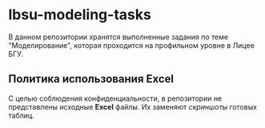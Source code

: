 # lbsu-modeling-tasks
В данном репозитории хранятся выполненные задания по теме "Моделирование", которая проходится на профильном уровне в Лицее БГУ.

## Политика использования Excel

С целью соблюдения конфиденциальности, в репозитории не представлены исходные 
**Excel** файлы. Их заменяют *скриншоты* готовых таблиц.
